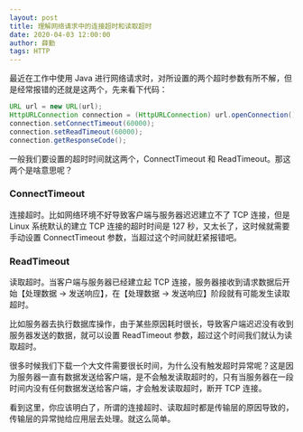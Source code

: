 ```yaml
---
layout: post
title: 理解网络请求中的连接超时和读取超时
date: 2020-04-03 12:00:00
author: 薛勤
tags: HTTP
---
```


最近在工作中使用 Java 进行网络请求时，对所设置的两个超时参数有所不解，但是经常报错的还就是这两个，先来看下代码：

```java
URL url = new URL(url);
HttpURLConnection connection = (HttpURLConnection) url.openConnection();
connection.setConnectTimeout(60000);
connection.setReadTimeout(60000);
connection.getResponseCode();
```

一般我们要设置的超时时间就这两个，ConnectTimeout 和 ReadTimeout。那这两个是啥意思呢？

### ConnectTimeout

连接超时。比如网络环境不好导致客户端与服务器迟迟建立不了 TCP 连接，但是 Linux 系统默认的建立 TCP 连接的超时时间是 127 秒，又太长了，这时候就需要手动设置 ConnectTimeout 参数，当超过这个时间就赶紧报错吧。

### ReadTimeout

读取超时。当客户端与服务器已经建立起 TCP 连接，服务器接收到请求数据后开始【处理数据 -> 发送响应】，在【处理数据 -> 发送响应】阶段就有可能发生读取超时。

比如服务器去执行数据库操作，由于某些原因耗时很长，导致客户端迟迟没有收到服务器发送的数据，就可以设置 ReadTimeout 参数，超过这个时间我们就认为读取超时。

很多时候我们下载一个大文件需要很长时间，为什么没有触发超时异常呢？这是因为服务器一直有数据发送给客户端，是不会触发读取超时的，只有当服务器在一段时间内没有任何数据发送给客户端，才会触发读取超时，断开 TCP 连接。

看到这里，你应该明白了，所谓的连接超时、读取超时都是传输层的原因导致的，传输层的异常抛给应用层去处理。就这么简单。